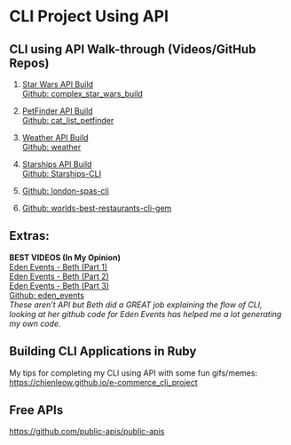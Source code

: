 # CLI Project Using API
## CLI using API Walk-through (Videos/GitHub Repos)
1. [Star Wars API Build](https://instruction.learn.co/student/video_lectures#/303)</br>
[Github: complex_star_wars_build](https://github.com/cjbrock/complex_star_wars_build)

2. [PetFinder API Build](https://instruction.learn.co/student/video_lectures#/304)</br>
[Github: cat_list_petfinder](https://github.com/cjbrock/cat_list_petfinder)

3. [Weather API Build](https://instruction.learn.co/student/video_lectures#/373)</br>
[Github: weather](https://github.com/hansenjl/weather)

4. [Starships API Build](https://www.youtube.com/watch?v=jxZ4a-3UoEM)</br>
[Github: Starships-CLI](https://github.com/aisayo/Starships-CLI)

5. [Github: london-spas-cli](https://github.com/Gingertonic/london-spas-cli)

6. [Github: worlds-best-restaurants-cli-gem](https://github.com/cjbrock/worlds-best-restaurants-cli-gem)

## Extras:
**BEST VIDEOS (In My Opinion)**</br>
[Eden Events - Beth (Part 1)](https://www.youtube.com/watch?v=KwBMwZ89Hj8&feature=emb_title)</br>
[Eden Events - Beth (Part 2)](https://www.youtube.com/watch?v=TaRZ9Z8dK2s&feature=emb_title)</br>
[Eden Events - Beth (Part 3)](https://www.youtube.com/watch?time_continue=1&v=VMAW3VjPUPw&feature=emb_title)</br>
[Github: eden_events](https://github.com/Gingertonic/eden_events)</br>
_These aren’t API but Beth did a GREAT job explaining the flow of CLI, looking at her github code for Eden Events has helped me a lot generating my own code._

## Building CLI Applications in Ruby</br>
My tips for completing my CLI using API with some fun gifs/memes:
https://chienleow.github.io/e-commerce_cli_project

## Free APIs
https://github.com/public-apis/public-apis

